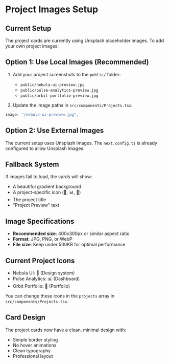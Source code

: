 # Project Images Setup

## Current Setup
The project cards are currently using Unsplash placeholder images. To add your own project images:

## Option 1: Use Local Images (Recommended)
1. Add your project screenshots to the `public/` folder:
   - `public/nebula-ui-preview.jpg`
   - `public/pulse-analytics-preview.jpg` 
   - `public/orbit-portfolio-preview.jpg`

2. Update the image paths in `src/components/Projects.tsx`:
```javascript
image: "/nebula-ui-preview.jpg",
```

## Option 2: Use External Images
The current setup uses Unsplash images. The `next.config.ts` is already configured to allow Unsplash images.

## Fallback System
If images fail to load, the cards will show:
- A beautiful gradient background
- A project-specific icon (🎨, 📊, 🚀)
- The project title
- "Project Preview" text

## Image Specifications
- **Recommended size**: 400x300px or similar aspect ratio
- **Format**: JPG, PNG, or WebP
- **File size**: Keep under 500KB for optimal performance

## Current Project Icons
- Nebula UI: 🎨 (Design system)
- Pulse Analytics: 📊 (Dashboard)
- Orbit Portfolio: 🚀 (Portfolio)

You can change these icons in the `projects` array in `src/components/Projects.tsx`.

## Card Design
The project cards now have a clean, minimal design with:
- Simple border styling
- No hover animations
- Clean typography
- Professional layout
